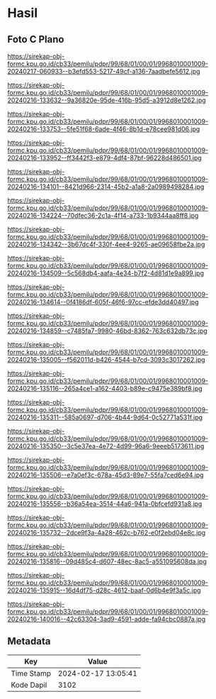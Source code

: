 # Hasil

## Foto C Plano

https://sirekap-obj-formc.kpu.go.id/cb33/pemilu/pdpr/99/68/01/00/01/9968010001009-20240217-060933--b3efd553-5217-49cf-a136-7aadbefe5612.jpg

https://sirekap-obj-formc.kpu.go.id/cb33/pemilu/pdpr/99/68/01/00/01/9968010001009-20240216-133632--9a36820e-95de-416b-95d5-a3912d8e1262.jpg

https://sirekap-obj-formc.kpu.go.id/cb33/pemilu/pdpr/99/68/01/00/01/9968010001009-20240216-133753--5fe51f68-6ade-4f46-8b1d-e78cee981d06.jpg

https://sirekap-obj-formc.kpu.go.id/cb33/pemilu/pdpr/99/68/01/00/01/9968010001009-20240216-133952--ff3442f3-e879-4df4-87bf-96228d486501.jpg

https://sirekap-obj-formc.kpu.go.id/cb33/pemilu/pdpr/99/68/01/00/01/9968010001009-20240216-134101--8421d966-2314-45b2-a1a8-2a0989498284.jpg

https://sirekap-obj-formc.kpu.go.id/cb33/pemilu/pdpr/99/68/01/00/01/9968010001009-20240216-134224--70dfec36-2c1a-4f14-a733-1b9344aa8ff8.jpg

https://sirekap-obj-formc.kpu.go.id/cb33/pemilu/pdpr/99/68/01/00/01/9968010001009-20240216-134342--3b67dc4f-330f-4ee4-9265-ae09658fbe2a.jpg

https://sirekap-obj-formc.kpu.go.id/cb33/pemilu/pdpr/99/68/01/00/01/9968010001009-20240216-134509--5c568db4-aafa-4e34-b7f2-4d81d1e9a899.jpg

https://sirekap-obj-formc.kpu.go.id/cb33/pemilu/pdpr/99/68/01/00/01/9968010001009-20240216-134614--0f4186df-605f-46f6-97cc-efde3dd40497.jpg

https://sirekap-obj-formc.kpu.go.id/cb33/pemilu/pdpr/99/68/01/00/01/9968010001009-20240216-134859--c7485fa7-9980-46bd-8362-763c632db73c.jpg

https://sirekap-obj-formc.kpu.go.id/cb33/pemilu/pdpr/99/68/01/00/01/9968010001009-20240216-135005--f562011d-b426-4544-b7cd-3093c3017262.jpg

https://sirekap-obj-formc.kpu.go.id/cb33/pemilu/pdpr/99/68/01/00/01/9968010001009-20240216-135116--265a4ce1-a162-4403-b89e-c9475e389bf8.jpg

https://sirekap-obj-formc.kpu.go.id/cb33/pemilu/pdpr/99/68/01/00/01/9968010001009-20240216-135311--585a0697-d706-4b44-9d64-0c52771a531f.jpg

https://sirekap-obj-formc.kpu.go.id/cb33/pemilu/pdpr/99/68/01/00/01/9968010001009-20240216-135350--3c5e37ea-4e72-4d99-96a6-9eeeb5173611.jpg

https://sirekap-obj-formc.kpu.go.id/cb33/pemilu/pdpr/99/68/01/00/01/9968010001009-20240216-135506--e7a0ef3c-678a-45d3-89e7-55fa7ced6e94.jpg

https://sirekap-obj-formc.kpu.go.id/cb33/pemilu/pdpr/99/68/01/00/01/9968010001009-20240216-135556--b36a54ea-3514-44a6-941a-0bfcefd931a8.jpg

https://sirekap-obj-formc.kpu.go.id/cb33/pemilu/pdpr/99/68/01/00/01/9968010001009-20240216-135732--2dce9f3a-4a28-462c-b762-e0f2ebd04e8c.jpg

https://sirekap-obj-formc.kpu.go.id/cb33/pemilu/pdpr/99/68/01/00/01/9968010001009-20240216-135816--09d485c4-d607-48ec-8ac5-a551095608da.jpg

https://sirekap-obj-formc.kpu.go.id/cb33/pemilu/pdpr/99/68/01/00/01/9968010001009-20240216-135915--16d4df75-d28c-4612-baaf-0d6b4e9f3a5c.jpg

https://sirekap-obj-formc.kpu.go.id/cb33/pemilu/pdpr/99/68/01/00/01/9968010001009-20240216-140016--42c63304-3ad9-4591-adde-fa94cbc0887a.jpg


## Metadata

| Key        | Value               |
| ---------- | ------------------- |
| Time Stamp | 2024-02-17 13:05:41 |
| Kode Dapil | 3102                |



